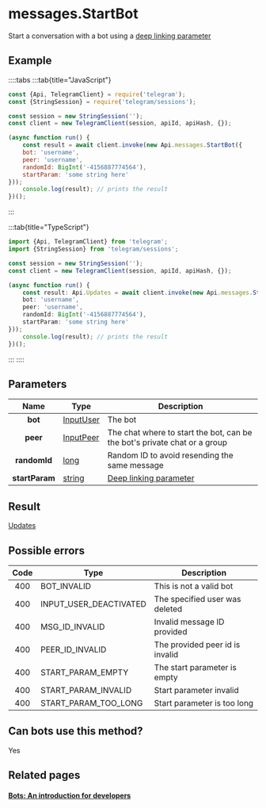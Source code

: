 # messages.StartBot

Start a conversation with a bot using a [deep linking parameter](https://core.telegram.org/bots#deep-linking)



## Example

::::tabs
:::tab{title="JavaScript"}
```js
const {Api, TelegramClient} = require('telegram');
const {StringSession} = require('telegram/sessions');

const session = new StringSession('');
const client = new TelegramClient(session, apiId, apiHash, {});

(async function run() {
    const result = await client.invoke(new Api.messages.StartBot({
    bot: 'username',
    peer: 'username',
    randomId: BigInt('-4156887774564'),
    startParam: 'some string here'
}));
    console.log(result); // prints the result
})();
```
:::

:::tab{title="TypeScript"}
```ts
import {Api, TelegramClient} from 'telegram';
import {StringSession} from 'telegram/sessions';

const session = new StringSession('');
const client = new TelegramClient(session, apiId, apiHash, {});

(async function run() {
    const result: Api.Updates = await client.invoke(new Api.messages.StartBot({
    bot: 'username',
    peer: 'username',
    randomId: BigInt('-4156887774564'),
    startParam: 'some string here'
}));
    console.log(result); // prints the result
})();
```
:::
::::



## Parameters

| Name | Type | Description |
| :--: | ---- | ----------- |
| **bot** | [InputUser](https://core.telegram.org/type/InputUser) | The bot 
| **peer** | [InputPeer](https://core.telegram.org/type/InputPeer) | The chat where to start the bot, can be the bot's private chat or a group 
| **randomId** | [long](https://core.telegram.org/type/long) | Random ID to avoid resending the same message 
| **startParam** | [string](https://core.telegram.org/type/string) | [Deep linking parameter](https://core.telegram.org/bots#deep-linking) 


## Result

[Updates](https://core.telegram.org/type/Updates)



## Possible errors

| Code | Type | Description |
| :--: | ---- | ----------- |
| 400 | BOT\_INVALID | This is not a valid bot 
| 400 | INPUT\_USER\_DEACTIVATED | The specified user was deleted 
| 400 | MSG\_ID\_INVALID | Invalid message ID provided 
| 400 | PEER\_ID\_INVALID | The provided peer id is invalid 
| 400 | START\_PARAM\_EMPTY | The start parameter is empty 
| 400 | START\_PARAM\_INVALID | Start parameter invalid 
| 400 | START\_PARAM\_TOO\_LONG | Start parameter is too long 


## Can bots use this method?

Yes

## Related pages

#### [Bots: An introduction for developers](https://core.telegram.org/bots)



